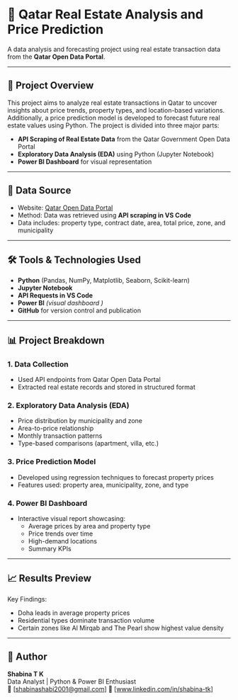 
# 🏡 Qatar Real Estate Analysis and Price Prediction

A data analysis and forecasting project using real estate transaction data from the **Qatar Open Data Portal**.

---

## 📌 Project Overview

This project aims to analyze real estate transactions in Qatar to uncover insights about price trends, property types, and location-based variations. Additionally, a price prediction model is developed to forecast future real estate values using Python. The project is divided into three major parts:

- **API Scraping of Real Estate Data** from the Qatar Government Open Data Portal  
- **Exploratory Data Analysis (EDA)** using Python (Jupyter Notebook)  
-  **Power BI Dashboard** for visual representation

---

## 📂 Data Source

- Website: [Qatar Open Data Portal](https://data.gov.qa)
- Method: Data was retrieved using **API scraping in VS Code**
- Data includes: property type, contract date, area, total price, zone, and municipality

---

## 🛠 Tools & Technologies Used

- **Python** (Pandas, NumPy, Matplotlib, Seaborn, Scikit-learn)
- **Jupyter Notebook**
- **API Requests in VS Code**
- **Power BI** *(visual dashboard )*
- **GitHub** for version control and publication

---

## 📊 Project Breakdown

### 1. Data Collection
- Used API endpoints from Qatar Open Data Portal
- Extracted real estate records and stored in structured format

### 2. Exploratory Data Analysis (EDA)
- Price distribution by municipality and zone
- Area-to-price relationship
- Monthly transaction patterns
- Type-based comparisons (apartment, villa, etc.)

### 3. Price Prediction Model
- Developed using regression techniques to forecast property prices
- Features used: property area, municipality, zone, and type

### 4. Power BI Dashboard 
- Interactive visual report showcasing:
  - Average prices by area and property type
  - Price trends over time
  - High-demand locations
  - Summary KPIs

---

## 📈 Results Preview

Key Findings:
- Doha leads in average property prices
- Residential types dominate transaction volume
- Certain zones like Al Mirqab and The Pearl show highest value density



---

## 📌 Author

**Shabina T K**  
Data Analyst | Python & Power BI Enthusiast  
📧 [shabinashabi2001@gmail.com] 
🔗 [www.linkedin.com/in/shabina-tk]  

